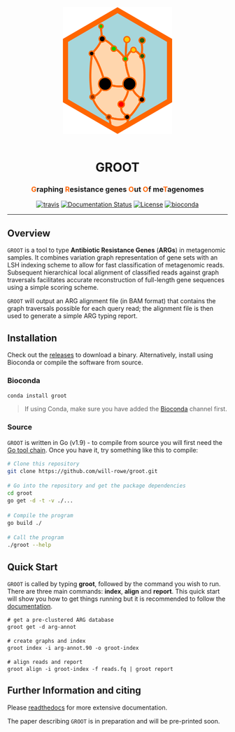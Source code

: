 <div align="center">
  <img src="paper/img/misc/groot-logo.png?raw=true?" alt="groot-logo" width="250">
  <br><br>
  <h1>GROOT</h1>
  <h3><a style="color:#FF6600">G</a>raphing <a style="color:#FF6600">R</a>esistance genes <a style="color:#FF6600">O</a>ut <a style="color:#FF6600">O</a>f me<a style="color:#FF6600">T</a>agenomes</h3>
  <a href="https://travis-ci.org/will-rowe/groot"><img src="https://travis-ci.org/will-rowe/groot.svg?branch=master" alt="travis"></a>
  <a href='http://groot-documentation.readthedocs.io/en/latest/?badge=latest'><img src='https://readthedocs.org/projects/groot-documentation/badge/?version=latest' alt='Documentation Status' /></a>
  <a href="https://github.com/will-rowe/groot/blob/master/LICENSE"><img src="https://img.shields.io/badge/license-MIT-orange.svg" alt="License"></a>
  <a href="https://bioconda.github.io/recipes/groot/README.html"><img src="https://anaconda.org/bioconda/groot/badges/version.svg" alt="bioconda"></a>
</div>

***

## Overview

`GROOT` is a tool to type **Antibiotic Resistance Genes** (**ARGs**) in metagenomic samples. It combines variation graph representation of gene sets with an LSH indexing scheme to allow for fast classification of metagenomic reads. Subsequent hierarchical local alignment of classified reads against graph traversals facilitates accurate reconstruction of full-length gene sequences using a simple scoring scheme.

`GROOT` will output an ARG alignment file (in BAM format) that contains the graph traversals possible for each query read; the alignment file is then used to generate a simple ARG typing report.


## Installation

Check out the [releases](https://github.com/will-rowe/groot/releases) to download a binary. Alternatively, install using Bioconda or compile the software from source.

### Bioconda

```
conda install groot
```

> If using Conda, make sure you have added the [Bioconda](https://bioconda.github.io/) channel first.

### Source

`GROOT` is written in Go (v1.9) - to compile from source you will first need the [Go tool chain](https://golang.org/doc/install). Once you have it, try something like this to compile:

```bash
# Clone this repository
git clone https://github.com/will-rowe/groot.git

# Go into the repository and get the package dependencies
cd groot
go get -d -t -v ./...

# Compile the program
go build ./

# Call the program
./groot --help
```


## Quick Start

`GROOT` is called by typing **groot**, followed by the command you wish to run. There are three main commands: **index**, **align** and **report**. This quick start will show you how to get things running but it is recommended to follow the [documentation](http://groot-documentation.readthedocs.io/en/latest/?badge=latest).

```
# get a pre-clustered ARG database
groot get -d arg-annot

# create graphs and index
groot index -i arg-annot.90 -o groot-index

# align reads and report
groot align -i groot-index -f reads.fq | groot report
```


## Further Information and citing

Please [readthedocs](http://groot-documentation.readthedocs.io/en/latest/?badge=latest) for more extensive documentation.

The paper describing `GROOT` is in preparation and will be pre-printed soon.
